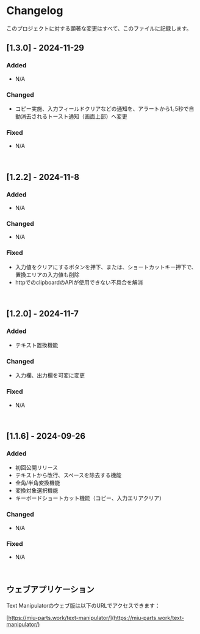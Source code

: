 # Changelog

このプロジェクトに対する顕著な変更はすべて、このファイルに記録します。

## [1.3.0] - 2024-11-29

### Added

- N/A

### Changed

- コピー実施、入力フィールドクリアなどの通知を、アラートから1｡5秒で自動消去されるトースト通知（画面上部）へ変更

### Fixed

- N/A

<br />

## [1.2.2] - 2024-11-8

### Added

- N/A

### Changed

- N/A

### Fixed

- 入力値をクリアにするボタンを押下、または、ショートカットキー押下で、置換エリアの入力値も削除
- httpでのclipboardのAPIが使用できない不具合を解消

<br />

## [1.2.0] - 2024-11-7

### Added

- テキスト置換機能

### Changed

- 入力欄、出力欄を可変に変更

### Fixed

- N/A

<br />

## [1.1.6] - 2024-09-26

### Added

- 初回公開リリース
- テキストから改行、スペースを除去する機能
- 全角/半角変換機能
- 変換対象選択機能
- キーボードショートカット機能（コピー、入力エリアクリア）

### Changed

- N/A

### Fixed

- N/A

<br />

## ウェブアプリケーション

Text Manipulatorのウェブ版は以下のURLでアクセスできます：

[https://miu-parts.work/text-manipulator/](https://miu-parts.work/text-manipulator/)
